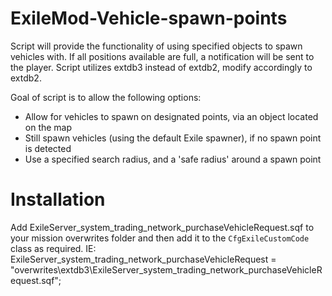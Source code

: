 # ExileMod-Vehicle-spawn-points

Script will provide the functionality of using specified objects to spawn vehicles with. If all positions available are full, a notification will be sent to the player.
Script utilizes extdb3 instead of extdb2, modify accordingly to extdb2.

Goal of script is to allow the following options:
* Allow for vehicles to spawn on designated points, via an object located on the map
* Still spawn vehicles (using the default Exile spawner), if no spawn point is detected
* Use a specified search radius, and a 'safe radius' around a spawn point

# Installation
Add ExileServer_system_trading_network_purchaseVehicleRequest.sqf to your mission overwrites folder and then add it to the `CfgExileCustomCode` class as required.
    IE:
    ExileServer_system_trading_network_purchaseVehicleRequest = "overwrites\extdb3\ExileServer_system_trading_network_purchaseVehicleRequest.sqf";
